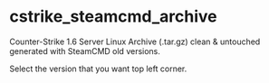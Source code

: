# cstrike_steamcmd_archive
Counter-Strike 1.6 Server Linux Archive (.tar.gz) clean &amp; untouched generated with SteamCMD old versions.

Select the version that you want top left corner.
